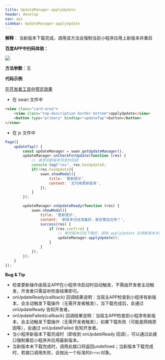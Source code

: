 ```yaml
---
title: UpdateManager.applyUpdate
header: develop
nav: api
sidebar: UpdateManager-applyUpdate
---
```

 




**解释**： 当新版本下载完成，调用该方法会强制当前小程序应用上新版本并重启

**百度APP中扫码体验：**

<img src="https://b.bdstatic.com/miniapp/assets/images/doc_demo/pages_getUpdateManager.png"  class="demo-qrcode-image" />

**方法参数**：无


**代码示例**

[在开发者工具中预览效果](swanide://fragment/65877d62da2f54c951b087ed53ee2dc91573808765114)

* 在 swan 文件中
```html
<view class="card-area">
    <view class="top-description border-bottom">applyUpdate</view>
    <button type="primary" bindtap="updateTap">button</button>   
</view>
```

* 在 js 文件中
```js
Page({
    updateTap() {
        const updateManager = swan.getUpdateManager();
        updateManager.onCheckForUpdate(function (res) {
            // 请求完新版本信息的回调
            console.log("res", res.hasUpdate);
            if(!res.hasUpdate){
                swan.showModal({
                    title: '更新提示',
                    content: '无可用更新版本',
                });
            }
        });

        updateManager.onUpdateReady(function (res) {  
            swan.showModal({
                title: '更新提示',
                content: '新版本已经准备好，是否重启应用？',
                success(res) {
                    if (res.confirm) {
                        // 新的版本已经下载好，调用 applyUpdate 应用新版本并重启
                        updateManager.applyUpdate();
                    }
                }
            });
        });
    }
});
```
 



**Bug & Tip** 

* 检查更新操作由宿主APP在小程序冷启动时自动触发，不需由开发者主动触发，开发者只需监听检查结果即可。
* onUpdateReady(callback) 回调结果说明：当宿主APP检查到小程序有新版本，会主动触发下载操作（无需开发者触发），当下载完成后，会通过 onUpdateReady 告知开发者。
* onUpdateFailed(callback) 回调结果说明：当宿主APP检查到小程序有新版本，会主动触发下载操作（无需开发者触发），如果下载失败（可能是网络原因等），会通过 onUpdateFailed 告知开发者。
* 当小程序新版本下载完成时（即收到 onUpdateReady 回调），可以通过此接口强制重启小程序并应用最新版本。
* 当新版本未下载完成时，调用此接口将返回undefined；当新版本下载完成时，若接口调用失败，会抛出一个标准的`Error`对象。